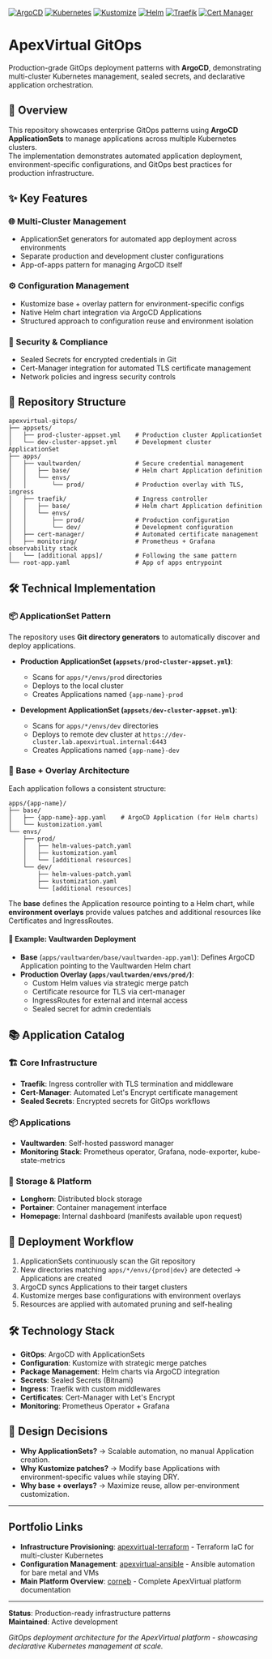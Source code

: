 [![ArgoCD](https://img.shields.io/badge/ArgoCD-ApplicationSets-EF7B4D?logo=argo&logoColor=white)](https://argo-cd.readthedocs.io)
[![Kubernetes](https://img.shields.io/badge/Kubernetes-v1.28+-326CE5?logo=kubernetes&logoColor=white)](https://kubernetes.io)
[![Kustomize](https://img.shields.io/badge/Kustomize-Overlays-326CE5?logo=kubernetes&logoColor=white)](https://kustomize.io)
[![Helm](https://img.shields.io/badge/Helm-v3-0F1689?logo=helm&logoColor=white)](https://helm.sh)
[![Traefik](https://img.shields.io/badge/Traefik-Ingress-24A1C1?logo=traefikproxy&logoColor=white)](https://traefik.io)
[![Cert Manager](https://img.shields.io/badge/Cert--Manager-Enabled-326CE5?logo=letsencrypt&logoColor=white)](https://cert-manager.io)

# ApexVirtual GitOps

Production-grade GitOps deployment patterns with **ArgoCD**, demonstrating multi-cluster Kubernetes management, sealed secrets, and declarative application orchestration.

## 📖 Overview
This repository showcases enterprise GitOps patterns using **ArgoCD ApplicationSets** to manage applications across multiple Kubernetes clusters.  
The implementation demonstrates automated application deployment, environment-specific configurations, and GitOps best practices for production infrastructure.

## ✨ Key Features

### 🌐 Multi-Cluster Management
- ApplicationSet generators for automated app deployment across environments  
- Separate production and development cluster configurations  
- App-of-apps pattern for managing ArgoCD itself  

### ⚙️ Configuration Management
- Kustomize base + overlay pattern for environment-specific configs  
- Native Helm chart integration via ArgoCD Applications  
- Structured approach to configuration reuse and environment isolation  

### 🔐 Security & Compliance
- Sealed Secrets for encrypted credentials in Git  
- Cert-Manager integration for automated TLS certificate management  
- Network policies and ingress security controls  

## 📂 Repository Structure
```
apexvirtual-gitops/
├── appsets/
│   ├── prod-cluster-appset.yml    # Production cluster ApplicationSet
│   └── dev-cluster-appset.yml     # Development cluster ApplicationSet
├── apps/
│   ├── vaultwarden/               # Secure credential management
│   │   ├── base/                  # Helm chart Application definition
│   │   └── envs/
│   │       └── prod/              # Production overlay with TLS, ingress
│   ├── traefik/                   # Ingress controller
│   │   ├── base/                  # Helm chart Application definition
│   │   └── envs/
│   │       ├── prod/              # Production configuration
│   │       └── dev/               # Development configuration
│   ├── cert-manager/              # Automated certificate management
│   ├── monitoring/                # Prometheus + Grafana observability stack
│   └── [additional apps]/         # Following the same pattern
└── root-app.yaml                  # App of apps entrypoint
```

## 🛠️ Technical Implementation

### 📦 ApplicationSet Pattern
The repository uses **Git directory generators** to automatically discover and deploy applications.  

- **Production ApplicationSet (`appsets/prod-cluster-appset.yml`)**:  
  - Scans for `apps/*/envs/prod` directories  
  - Deploys to the local cluster  
  - Creates Applications named `{app-name}-prod`  

- **Development ApplicationSet (`appsets/dev-cluster-appset.yml`)**:  
  - Scans for `apps/*/envs/dev` directories  
  - Deploys to remote dev cluster at `https://dev-cluster.lab.apexvirtual.internal:6443`  
  - Creates Applications named `{app-name}-dev`  

### 🧩 Base + Overlay Architecture
Each application follows a consistent structure:

```
apps/{app-name}/
├── base/
│   ├── {app-name}-app.yaml    # ArgoCD Application (for Helm charts)
│   └── kustomization.yaml
└── envs/
    ├── prod/
    │   ├── helm-values-patch.yaml
    │   ├── kustomization.yaml
    │   └── [additional resources]
    └── dev/
        ├── helm-values-patch.yaml
        ├── kustomization.yaml
        └── [additional resources]
```

The **base** defines the Application resource pointing to a Helm chart, while **environment overlays** provide values patches and additional resources like Certificates and IngressRoutes.

#### 🔑 Example: Vaultwarden Deployment
- **Base** (`apps/vaultwarden/base/vaultwarden-app.yaml`): Defines ArgoCD Application pointing to the Vaultwarden Helm chart  
- **Production Overlay (`apps/vaultwarden/envs/prod/`)**:  
  - Custom Helm values via strategic merge patch  
  - Certificate resource for TLS via cert-manager  
  - IngressRoutes for external and internal access  
  - Sealed secret for admin credentials  

## 📚 Application Catalog

### 🏗️ Core Infrastructure
- **Traefik**: Ingress controller with TLS termination and middleware  
- **Cert-Manager**: Automated Let's Encrypt certificate management  
- **Sealed Secrets**: Encrypted secrets for GitOps workflows  

### 📦 Applications
- **Vaultwarden**: Self-hosted password manager  
- **Monitoring Stack**: Prometheus operator, Grafana, node-exporter, kube-state-metrics  

### 💾 Storage & Platform
- **Longhorn**: Distributed block storage  
- **Portainer**: Container management interface  
- **Homepage**: Internal dashboard (manifests available upon request)  

## 🔄 Deployment Workflow
1. ApplicationSets continuously scan the Git repository  
2. New directories matching `apps/*/envs/{prod|dev}` are detected → Applications are created  
3. ArgoCD syncs Applications to their target clusters  
4. Kustomize merges base configurations with environment overlays  
5. Resources are applied with automated pruning and self-healing  

## 🛠️ Technology Stack
- **GitOps**: ArgoCD with ApplicationSets  
- **Configuration**: Kustomize with strategic merge patches  
- **Package Management**: Helm charts via ArgoCD integration  
- **Secrets**: Sealed Secrets (Bitnami)  
- **Ingress**: Traefik with custom middlewares  
- **Certificates**: Cert-Manager with Let's Encrypt  
- **Monitoring**: Prometheus Operator + Grafana  

## 🧭 Design Decisions
- **Why ApplicationSets?** → Scalable automation, no manual Application creation.  
- **Why Kustomize patches?** → Modify base Applications with environment-specific values while staying DRY.  
- **Why base + overlays?** → Maximize reuse, allow per-environment customization.  

---

## Portfolio Links

- **Infrastructure Provisioning**: [apexvirtual-terraform](https://github.com/fashomelab/apexvirtual-terraform) - Terraform IaC for multi-cluster Kubernetes
- **Configuration Management**: [apexvirtual-ansible](https://github.com/fashomelab/apexvirtual-ansible) - Ansible automation for bare metal and VMs
- **Main Platform Overview**: [corneb](https://github.com/fashomelab/corneb) - Complete ApexVirtual platform documentation

---

**Status**: Production-ready infrastructure patterns  
**Maintained**: Active development

*GitOps deployment architecture for the ApexVirtual platform - showcasing declarative Kubernetes management at scale.*
